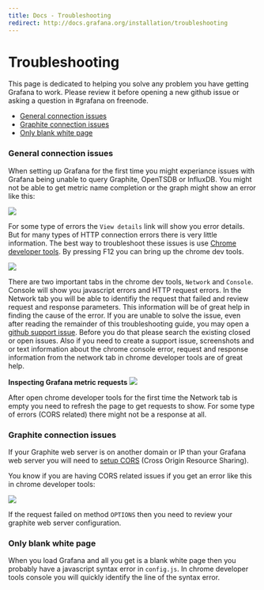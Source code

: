 ```yaml
---
title: Docs - Troubleshooting
redirect: http://docs.grafana.org/installation/troubleshooting
---
```

# Troubleshooting

This page is dedicated to helping you solve any problem you have getting Grafana to work. Please review it before
opening a new github issue or asking a question in #grafana on freenode.

- [General connection issues](#general-connection-issues)
- [Graphite connection issues](#graphite-connection-issues)
- [Only blank white page](#only-blank-white-page)

### General connection issues
When setting up Grafana for the first time you might experiance issues with Grafana being unable to query Graphite, OpenTSDB or InfluxDB.
You might not be able to get metric name completion or the graph might show an error like this:

![](docs/graph_timestore_error.png)

For some type of errors the ``View details`` link will show you error details. But for many types of HTTP connection errors there is
very little information. The best way to troubleshoot these issues is use
[Chrome developer tools](https://developer.chrome.com/devtools/index). By pressing F12 you can bring up the chrome dev tools.

![](docs/toubleshooting_chrome_dev_tools.png)

There are two important tabs in the chrome dev tools, ``Network`` and ``Console``. Console will show you javascript errors and HTTP
request errors. In the Network tab you will be able to identifiy the request that failed and review request and response parameters.
This information will be of great help in finding the cause of the error. If you are unable to solve the issue, even after reading
the remainder of this troubleshooting guide, you may open a [github support issue](https://github.com/grafana/grafana/issues).
Before you do that please search the existing closed or open issues. Also if you need to create a support issue,
screenshots and or text information about the chrome console error, request and response information from the network tab in chrome
developer tools are of great help.

**Inspecting Grafana metric requests**
![](docs/toubleshooting_chrome_dev_tools_network.png)

After open chrome developer tools for the first time the Network tab is empty you need to refresh the page to get requests to show.
For some type of errors (CORS related) there might not be a response at all.

### Graphite connection issues
If your Graphite web server is on another domain or IP than your Grafana web server you will need to [setup
CORS](/docs/#graphite-server-config) (Cross Origin Resource Sharing).

You know if you are having CORS related issues if you get an error like this in chrome developer tools:

![](docs/toubleshooting_graphite_cors_error.png)

If the request failed on method ``OPTIONS`` then you need to review your graphite web server configuration.

### Only blank white page
When you load Grafana and all you get is a blank white page then you probably have a javascript syntax error in ``config.js``.
In chrome developer tools console you will quickly identify the line of the syntax error.
